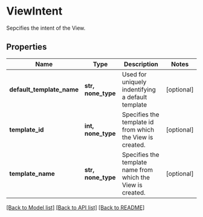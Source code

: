 # ViewIntent

Sepcifies the intent of the View.

## Properties
Name | Type | Description | Notes
------------ | ------------- | ------------- | -------------
**default_template_name** | **str, none_type** | Used for uniquely indentifying a default template | [optional] 
**template_id** | **int, none_type** | Specifies the template id from which the View is created. | [optional] 
**template_name** | **str, none_type** | Specifies the template name from which the View is created. | [optional] 

[[Back to Model list]](../README.md#documentation-for-models) [[Back to API list]](../README.md#documentation-for-api-endpoints) [[Back to README]](../README.md)



